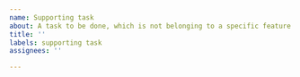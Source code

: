 ```yaml
---
name: Supporting task
about: A task to be done, which is not belonging to a specific feature or bug
title: ''
labels: supporting task
assignees: ''

---
```



